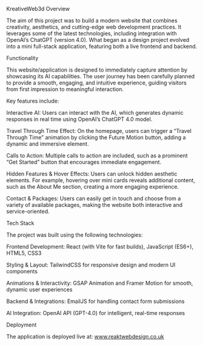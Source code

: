 KreativeWeb3d
Overview

The aim of this project was to build a modern website that combines creativity, aesthetics, and cutting-edge web development practices. It leverages some of the latest technologies, including integration with OpenAI’s ChatGPT (version 4.0). What began as a design project evolved into a mini full-stack application, featuring both a live frontend and backend.

Functionality

This website/application is designed to immediately capture attention by showcasing its AI capabilities. The user journey has been carefully planned to provide a smooth, engaging, and intuitive experience, guiding visitors from first impression to meaningful interaction.

Key features include:

Interactive AI: Users can interact with the AI, which generates dynamic responses in real time using OpenAI’s ChatGPT 4.0 model.

Travel Through Time Effect: On the homepage, users can trigger a “Travel Through Time” animation by clicking the Future Motion button, adding a dynamic and immersive element.

Calls to Action: Multiple calls to action are included, such as a prominent “Get Started” button that encourages immediate engagement.

Hidden Features & Hover Effects: Users can unlock hidden aesthetic elements. For example, hovering over mini cards reveals additional content, such as the About Me section, creating a more engaging experience.

Contact & Packages: Users can easily get in touch and choose from a variety of available packages, making the website both interactive and service-oriented.

Tech Stack

The project was built using the following technologies:

Frontend Development: React (with Vite for fast builds), JavaScript (ES6+), HTML5, CSS3

Styling & Layout: TailwindCSS for responsive design and modern UI components

Animations & Interactivity: GSAP Animation and Framer Motion for smooth, dynamic user experiences

Backend & Integrations: EmailJS for handling contact form submissions

AI Integration: OpenAI API (GPT-4.0) for intelligent, real-time responses

Deployment

The application is deployed live at: www.reaktwebdesign.co.uk